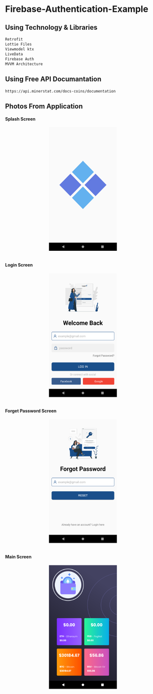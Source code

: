 # Firebase-Authentication-Example

## Using Technology & Libraries

```
Retrofit
Lottie Files
Viewmodel ktx
LiveData
Firebase Auth
MVVM Architecture
```

## Using Free API Documantation

```
https://api.minerstat.com/docs-coins/documentation
```


## Photos From Application

#### Splash Screen

<img align="center" src="/splash.png" style="width:220px;height:400px;display: block; margin-left:auto; margin-right: auto;"> <br/>

#### Login Screen

<img src="/login.png" style="width:220px;height:400px;display: block; margin-left: auto; margin-right: auto;"/> <br/>

#### Forget Password Screen

<img src="/forgetpassword.png" style="width:220px;height:400px;display: block; margin-left: auto; margin-right: auto;"/> <br/>

#### Main Screen

<img src="/mainscreen.png" style="width:220px;height:400px;display: block; margin-left: auto; margin-right: auto;"/> <br/>
